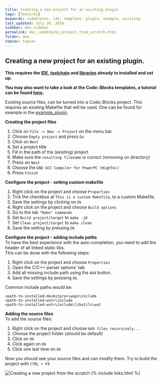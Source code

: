 ```yaml
---
title: Creating a new project for an existing plugin
tags: [features]
keywords: codeblocks, ide, template, plugin, example, existing
last_updated: July 24, 2018
sidebar: dev_sidebar
permalink: dev_codeblocks_project_from_scratch.html
folder: dev
topnav: topnav
---
```


## Creating a new project for an existing plugin.
**This requires the [IDE](dev_ide_setup), [toolchain](dev_toolchain_setup) and [libraries](dev_required_libraries) already to installed and set up.**

**You may also want to take a look at the Code::Blocks templates, a tutorial can be found [here](dev_project_template_in_code_blocks).**

Existing source files, can be turned into a Code::Blocks project. This requires an existing Makefile that will be used.
One can be found for example in the [example_plugin](https://github.com/Maschell/WiiUPluginSystem/tree/master/plugins/example_plugin).

**Creating the project files**

1. Click on `File -> New -> Project` on the menu bar.
2. Choose `Empty project` and press `Go`
3. Click on `Next`
4. Set a project title
5. Fill in the path of the (existing) project
6. Make sure the `resulting filename` is correct (removing on directory)
7. Press on `Next`
8. Choose the `GNU GCC Compiler for PowerPC (HighTec)`
9. Press `Finish`

**Configure the project - setting custom makefile**
1. Right click on the project and choose `Properties`
2. Tick the checkbox at `This is a custom Makefile`, to a custom Makefile.
3. Save the settings by clicking on `Ok`
4. Right click on the project and choose `Build options`
5. Go to the tab `"Make" commands`
6. Set `Build project/target` to `make -j8`
7. Set `Clean project/target` to `make clean`
8. Save the setting by pressing `Ok`

**Configure the project - adding include paths**  
To have the best experience with the auto-completion, you need to add the header of all linked static libs.  
This can be done with the following steps:  
1. Right click on the project and choose `Properties`
2. Open the C/C++ parser options` tab
3. Add all missing include path using the `Add` button.
4. Save the settings by pressing `Ok`.

Common include paths would be:
```
<path-to-installed-devkitpro>\wups\include
<path-to-installed-wut>\include
<path-to-installed-wut>\include\libutils\wut
```

**Adding the source files**  
To add the source files:  
1. Right click on the project and choose `Add files recursively...`
2. Choose the project folder (should be default)
3. Click on `Ok`
4. Click again on `Ok`
5. Click one last time on `Ok`  

Now you should see your source files and can modify them. Try to build the project with `CTRL + F9`  

![Creating a new project from the scratch](https://i.imgur.com/SpU4lbj.gif)
{% include links.html %}